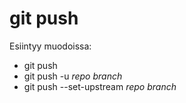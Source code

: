 # git push

Esiintyy muodoissa:

+ git push
+ git push -u _repo_ _branch_
+ git push --set-upstream _repo_ _branch_
